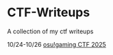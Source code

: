 # CTF-Writeups
A collection of my ctf writeups

10/24-10/26 [osu!gaming CTF 2025](./osu!gaming_CTF_2025/)